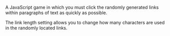 A JavaScript game in which you must click the randomly generated links within paragraphs of text as quickly as possible.

The link length setting allows you to change how many characters are used in the randomly located links.
